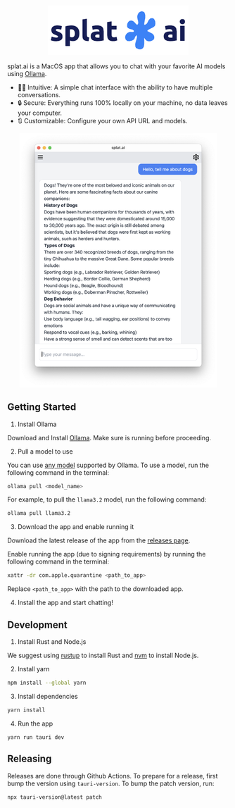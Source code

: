 <p align="center">
<img src="logo.png" alt="splat.ai logo">
</p>

splat.ai is a MacOS app that allows you to chat with your favorite AI models using [Ollama](https://ollama.ai/).

- 💁‍♂️ Intuitive: A simple chat interface with the ability to have multiple conversations.
- 🔒 Secure: Everything runs 100% locally on your machine, no data leaves your computer.
- 🔃 Customizable: Configure your own API URL and models.

<p align="center">
<img src="screenshot.png" alt="splat.ai screenshot" style="width: 450px;" />
</p>

## Getting Started

1. Install Ollama

Download and Install [Ollama](https://ollama.ai/). Make sure is running before proceeding.

2. Pull a model to use

You can use [any model](https://ollama.ai/models) supported by Ollama. To use a model, run the following command in the terminal:

```bash
ollama pull <model_name>
```

For example, to pull the `llama3.2` model, run the following command:

```bash
ollama pull llama3.2
```

3. Download the app and enable running it

Download the latest release of the app from the [releases page](https://github.com/andrewsouthard/splat.ai/releases/latest).

Enable running the app (due to signing requirements) by running the following command in the terminal:

```bash
xattr -dr com.apple.quarantine <path_to_app>
```

Replace `<path_to_app>` with the path to the downloaded app.


4. Install the app and start chatting!

## Development

1. Install Rust and Node.js

We suggest using [rustup](https://rustup.rs/) to install Rust and [nvm](https://github.com/nvm-sh/nvm) to install Node.js.

2. Install yarn

```bash
npm install --global yarn
```

3. Install dependencies

```bash
yarn install
```

4. Run the app

```
yarn run tauri dev
```


## Releasing

Releases are done through Github Actions. To prepare for a release, first bump the version using `tauri-version`. To bump the patch version, run:

```bash
npx tauri-version@latest patch